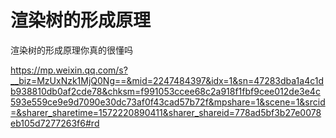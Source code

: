 # 渲染树的形成原理



渲染树的形成原理你真的很懂吗

https://mp.weixin.qq.com/s?__biz=MzUxNzk1MjQ0Ng==&mid=2247484397&idx=1&sn=47283dba1a4c1db938810db0af2cde78&chksm=f991053ccee68c2a918f1fbf9cee012de3e4c593e559ce9e9d7090e30dc73af0f43cad57b72f&mpshare=1&scene=1&srcid=&sharer_sharetime=1572220890411&sharer_shareid=778ad5bf3b27e0078eb105d7277263f6#rd